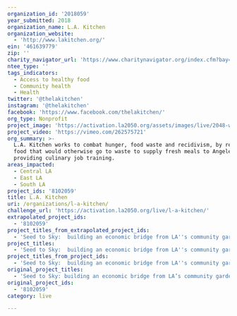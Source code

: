 ```yaml
---
organization_id: '2018059'
year_submitted: 2018
organization_name: L.A. Kitchen
organization_website:
  - 'http://www.lakitchen.org/'
ein: '461639779'
zip: ''
charity_navigator_url: 'https://www.charitynavigator.org/index.cfm?bay=search.profile&ein=461639779'
ntee_type: ''
tags_indicators:
  - Access to healthy food
  - Community health
  - Health
twitter: '@thelakitchen'
instagram: '@thelakitchen'
facebook: 'https://www.facebook.com/thelakitchen/'
org_type: Nonprofit
project_image: 'https://activation.la2050.org/assets/images/live/2048-wide/l-a-kitchen.jpg'
project_video: 'https://vimeo.com/262575721'
org_summary: >-
  L.A. Kitchen works to combat hunger, food waste and recidivism, by reclaiming
  food that would otherwise go to waste to supply fresh meals to Angelenos and
  providing culinary job training.
areas_impacted:
  - Central LA
  - East LA
  - South LA
project_ids: '8102059'
title: L.A. Kitchen
uri: /organizations/l-a-kitchen/
challenge_url: 'https://activation.la2050.org/live/l-a-kitchen/'
extrapolated_project_ids:
  - '8102059'
project_titles_from_extrapolated_project_ids:
  - 'Seed to Sky:  building an economic bridge from LA''s community gardens to LAX'
project_titles:
  - 'Seed to Sky:  building an economic bridge from LA''s community gardens to LAX'
project_titles_from_project_ids:
  - 'Seed to Sky:  building an economic bridge from LA''s community gardens to LAX'
original_project_titles:
  - 'Seed to Sky: building an economic bridge from LA’s community gardens to LAX'
original_project_ids:
  - '8102059'
category: live

---
```

